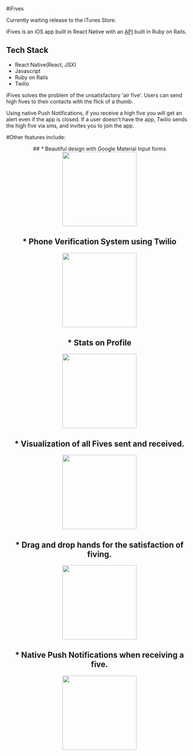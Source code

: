 #iFives

Currently waiting release to the iTunes Store.

iFives is an iOS app built in React Native with an [API](https://github,com/martymclaugh/ifive-api) built in Ruby on Rails.
## Tech Stack
* React Native(React, JSX)
* Javascript
* Ruby on Rails
* Twilio

iFives solves the problem of the unsatisfactory 'air five'. Users can send high fives to their contacts with the flick of a thumb.

Using native Push Notifications, if you receive a high five you will get an alert even if the app is closed. If a user doesn't have the app, Twilio sends the high five via sms, and invites you to join the app.

#Other features include:
<div align="center">
## * Beautiful design with Google Material Input forms
<img src="http://i.imgur.com/REpT1Qh.jpg" width="200px">

## * Phone Verification System using Twilio
<img src="http://i.imgur.com/wzWLkUz.jpg" width="200px">

## * Stats on Profile
<img src="http://i.imgur.com/uwBsK98.jpg" width="200px">

## * Visualization of all Fives sent and received.
<img src="http://i.imgur.com/iwG4Abn.jpg" width="200px">

## * Drag and drop hands for the satisfaction of fiving.
<img src="http://i.imgur.com/4zWupu4.jpg" width="200px">

## * Native Push Notifications when receiving a five.
<img src="http://i.imgur.com/5DET13w.jpg" width="200px">
</div>
